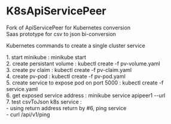 # K8sApiServicePeer
Fork of ApiServicePeer for Kubernetes conversion
<br>
Saas prototype for csv to json bi-conversion
<p>
Kubernetes commands to create a single cluster service
<p>
1. start minikube : minikube start
<br>
2. create persistant volume : kubectl create -f pv-volume.yaml
<br>
3. create pv claim : kubectl create -f pv-claim.yaml
<br>
4. create pv-pod : kubectl create -f pv-pod.yaml
<br>
5. create service to expose pod on port 5000 : kubectl create -f service.yaml
<br>
6. get exposed service address : minikube service apipeer1 --url
<br>
7. test csvToJson k8s service : 
<br>
  - using return <ip:port> address return by #6, ping service
<br>
  - curl <ip:port>/api/v1/ping
    
